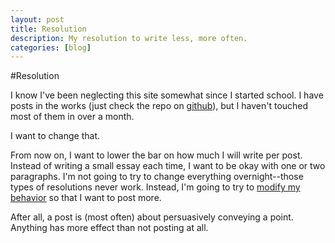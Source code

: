 ```yaml
---
layout: post
title: Resolution
description: My resolution to write less, more often.
categories: [blog]
---
```


#Resolution

I know I've been neglecting this site somewhat since I started school. I have posts in the works (just check the repo on [github](https://github.com/semisight/blog)), but I haven't touched most of them in over a month.

I want to change that.

From now on, I want to lower the bar on how much I will write per post. Instead of writing a small essay each time, I want to be okay with one or two paragraphs. I'm not going to try to change everything overnight--those types of resolutions never work. Instead, I'm going to try to [modify my behavior](http://www.nirandfar.com/2012/01/behavior-by-design.html) so that I want to post more.

After all, a post is (most often) about persuasively conveying a point. Anything has more effect than not posting at all.

